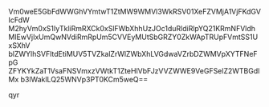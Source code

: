 Vm0weE5GbFdWWGhVYmtwT1ZtMW9WMVl3WkRSV01XeFZVMjA1VjFKdGVIcFdW
M2hyVm0xS1IyTkliRmRXCk0xSlFWbXhhUzJOc1duRldiRlpYQ21KRmNFVldh
MlEwVjIxUmQwNVdiRmRpUm5CVVEyMUtSbGRZY0ZkWApTRUpFVmtSS1UxSXhV
blZWYlhSVFltdEtiMUV5TVZkalZrWlZWbXhLVGdwaVZrbDZWMVpXYTFNeFpG
ZFYKYkZaT1VsaFNSVmxzVWtkT1ZteHlVbFJzVVZWWE9VeGFSelZ2WTBGdlMx
b3lWaklLQ25WNVp3PT0KCm5weQ==

qyr